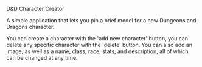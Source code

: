 D&D Character Creator

A simple application that lets you pin a brief model for a new Dungeons and Dragons character.

You can create a character with the 'add new character' button, you can delete any specific character with the 'delete' button.
You can also add an image, as well as a name, class, race, stats, and description, all of which can be changed at any time.
